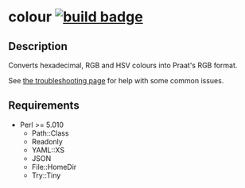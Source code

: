 colour [![build badge][badge]][build]
=========

Description
-----------

Converts hexadecimal, RGB and HSV colours into Praat's RGB format.

See [the troubleshooting page][trouble] for help with some common issues.

[trouble]: https://gitlab.com/cpran/plugin_colour/wikis/home#troubleshooting

Requirements
------------

* Perl >= 5.010
  * Path::Class
  * Readonly
  * YAML::XS
  * JSON
  * File::HomeDir
  * Try::Tiny

[badge]: https://ci.gitlab.com/projects/2842/status.png?ref=master
[build]: https://ci.gitlab.com/projects/2842

